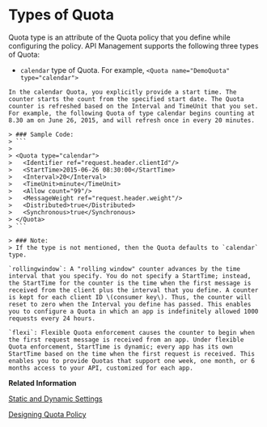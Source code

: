 <!-- loio3e32f1938a964d29a66987e7a5240161 -->

# Types of Quota

Quota type is an attribute of the Quota policy that you define while configuring the policy. API Management supports the following three types of Quota:

-    `calendar` type of Quota. For example, `<Quota name="DemoQuota" type="calendar">`

    In the calendar Quota, you explicitly provide a start time. The counter starts the count from the specified start date. The Quota counter is refreshed based on the Interval and TimeUnit that you set. For example, the following Quota of type calendar begins counting at 8.30 am on June 26, 2015, and will refresh once in every 20 minutes.

    > ### Sample Code:  
    > ```
    > 
    > <Quota type="calendar">
    > 	<Identifier ref="request.header.clientId"/>
    > 	<StartTime>2015-06-26 08:30:00</StartTime>
    > 	<Interval>20</Interval>
    > 	<TimeUnit>minute</TimeUnit>
    > 	<Allow count="99"/>
    > 	<MessageWeight ref="request.header.weight"/>
    > 	<Distributed>true</Distributed>
    > 	<Synchronous>true</Synchronous>
    > </Quota>
    > ```

    > ### Note:  
    > If the type is not mentioned, then the Quota defaults to `calendar` type.

    `rollingwindow`: A "rolling window" counter advances by the time interval that you specify. You do not specify a StartTime; instead, the StartTime for the counter is the time when the first message is received from the client plus the interval that you define. A counter is kept for each client ID \(consumer key\). Thus, the counter will reset to zero when the Interval you define has passed. This enables you to configure a Quota in which an app is indefinitely allowed 1000 requests every 24 hours.

    `flexi`: Flexible Quota enforcement causes the counter to begin when the first request message is received from an app. Under flexible Quota enforcement, StartTime is dynamic; every app has its own StartTime based on the time when the first request is received. This enables you to provide Quotas that support one week, one month, or 6 months access to your API, customized for each app.


**Related Information**  


[Static and Dynamic Settings](static-and-dynamic-settings-f21c01f.md "A Quota can be static or dynamic.")

[Designing Quota Policy](designing-quota-policy-2539fb2.md "")

